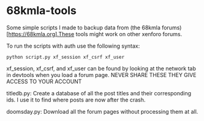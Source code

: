 # 68kmla-tools

Some simple scripts I made to backup data from (the 68kmla forums)[https://68kmla.org].These tools might work on other xenforo forums.

To run the scripts with auth use the following syntax:

`python script.py xf_session xf_csrf xf_user`

xf_session, xf_csrf, and xf_user can be found by looking at the network tab in devtools when you load a forum page. NEVER SHARE THESE THEY GIVE ACCESS TO YOUR ACCOUNT

titledb.py: Create a database of all the post titles and their corresponding ids. I use it to find where posts are now after the crash.

doomsday.py: Download all the forum pages without processing them at all.